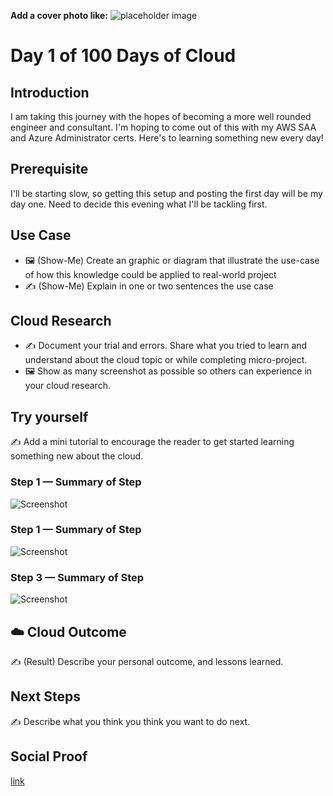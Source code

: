 **Add a cover photo like:**
![placeholder image](https://github.com/ZRSholar83/100daysofcloud/Journey/001/Capture.jpeg)

# Day 1 of 100 Days of Cloud

## Introduction

I am taking this journey with the hopes of becoming a more well rounded engineer and consultant. I'm hoping to come out of this with my AWS SAA and Azure Administrator certs. Here's to learning something new every day!

## Prerequisite

I'll be starting slow, so getting this setup and posting the first day will be my day one. Need to decide this evening what I'll be tackling first. 

## Use Case

- 🖼️ (Show-Me) Create an graphic or diagram that illustrate the use-case of how this knowledge could be applied to real-world project
- ✍️ (Show-Me) Explain in one or two sentences the use case

## Cloud Research

- ✍️ Document your trial and errors. Share what you tried to learn and understand about the cloud topic or while completing micro-project.
- 🖼️ Show as many screenshot as possible so others can experience in your cloud research.

## Try yourself

✍️ Add a mini tutorial to encourage the reader to get started learning something new about the cloud.

### Step 1 — Summary of Step

![Screenshot](https://via.placeholder.com/500x300)

### Step 1 — Summary of Step

![Screenshot](https://via.placeholder.com/500x300)

### Step 3 — Summary of Step

![Screenshot](https://via.placeholder.com/500x300)

## ☁️ Cloud Outcome

✍️ (Result) Describe your personal outcome, and lessons learned.

## Next Steps

✍️ Describe what you think you think you want to do next.

## Social Proof



[link](link)
